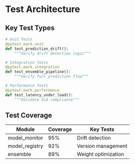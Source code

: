 # Test Architecture

## Key Test Types
```python
# Unit Tests
@pytest.mark.unit
def test_prediction_drift():
    """Verify drift detection logic"""

# Integration Tests
@pytest.mark.integration
def test_ensemble_pipeline():
    """Verify full prediction flow"""

# Performance Tests
@pytest.mark.performance
def test_latency_under_load():
    """Validate SLA compliance"""
```

## Test Coverage
| Module          | Coverage | Key Tests            |
|-----------------|----------|----------------------|
| model_monitor   | 95%      | Drift detection      |
| model_registry  | 92%      | Version management   |
| ensemble        | 89%      | Weight optimization  |
